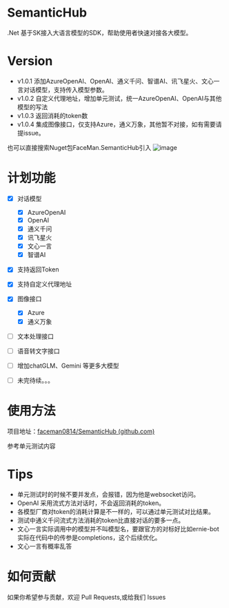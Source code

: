 # SemanticHub

.Net 基于SK接入大语言模型的SDK，帮助使用者快速对接各大模型。

# Version

- v1.0.1 添加AzureOpenAI、OpenAI、通义千问、智谱AI、讯飞星火、文心一言对话模型，支持传入模型参数。
- v1.0.2 自定义代理地址，增加单元测试，统一AzureOpenAI、OpenAI与其他模型的写法
- v1.0.3 返回消耗的token数
- v1.0.4 集成图像接口，仅支持Azure，通义万象，其他暂不对接，如有需要请提issue。

也可以直接搜索Nuget包FaceMan.SemanticHub引入
![image](https://github.com/faceman0814/SemanticHub/assets/74786133/c27744bb-cd4a-4ec2-9c75-9420d12c4c14)

# 计划功能

- [X] 对话模型

  - [X] AzureOpenAI
  - [X] OpenAI
  - [X] 通义千问
  - [X] 讯飞星火
  - [X] 文心一言
  - [X] 智谱AI
- [X] 支持返回Token
- [X] 支持自定义代理地址
- [X] 图像接口

  - [X] Azure
  - [X] 通义万象
- [ ] 文本处理接口
- [ ] 语音转文字接口
- [ ] 增加chatGLM、Gemini 等更多大模型
- [ ] 未完待续。。。

# 使用方法

项目地址：[faceman0814/SemanticHub (github.com)](https://github.com/faceman0814/SemanticHub)

参考单元测试内容

# Tips

- 单元测试时的时候不要并发点，会报错，因为他是websocket访问。
- OpenAI 采用流式方法对话时，不会返回消耗的token。
- 各模型厂商对token的消耗计算是不一样的，可以通过单元测试对比结果。
- 测试中通义千问流式方法消耗的token比直接对话的要多一点。
- 文心一言实际调用中的模型并不叫模型名，要跟官方的对标好比如ernie-bot实际在代码中的传参是completions，这个后续优化。
- 文心一言有概率乱答

# 如何贡献

如果你希望参与贡献，欢迎 Pull Requests,或给我们 Issues
